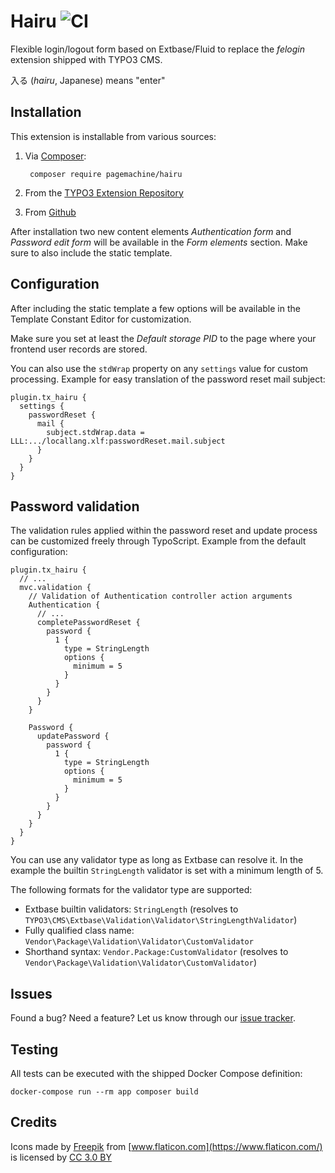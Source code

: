 # Hairu ![CI](https://github.com/pagemachine/hairu/workflows/CI/badge.svg)

Flexible login/logout form based on Extbase/Fluid to replace the *felogin* extension shipped with TYPO3 CMS.

入る (*hairu*, Japanese) means "enter"

## Installation

This extension is installable from various sources:

1. Via [Composer](https://packagist.org/packages/pagemachine/hairu):

        composer require pagemachine/hairu

2. From the [TYPO3 Extension Repository](https://extensions.typo3.org/extension/hairu/)
3. From [Github](https://github.com/pagemachine/hairu/releases)

After installation two new content elements *Authentication form* and *Password edit form* will be available in the *Form elements* section. Make sure to also include the static template.

## Configuration

After including the static template a few options will be available in the Template Constant Editor for customization.

Make sure you set at least the *Default storage PID* to the page where your frontend user records are stored.

You can also use the `stdWrap` property on any `settings` value for custom processing. Example for easy translation of the password reset mail subject:

    plugin.tx_hairu {
      settings {
        passwordReset {
          mail {
            subject.stdWrap.data = LLL:.../locallang.xlf:passwordReset.mail.subject
          }
        }
      }
    }

## Password validation

The validation rules applied within the password reset and update process can be customized freely through TypoScript. Example from the default configuration:

    plugin.tx_hairu {
      // ...
      mvc.validation {
        // Validation of Authentication controller action arguments
        Authentication {
          // ...
          completePasswordReset {
            password {
              1 {
                type = StringLength
                options {
                  minimum = 5
                }
              }
            }
          }
        }

        Password {
          updatePassword {
            password {
              1 {
                type = StringLength
                options {
                  minimum = 5
                }
              }
            }
          }
        }
      }
    }

You can use any validator type as long as Extbase can resolve it. In the example the builtin `StringLength` validator is set with a minimum length of 5.

The following formats for the validator type are supported:

* Extbase builtin validators: `StringLength` (resolves to `TYPO3\CMS\Extbase\Validation\Validator\StringLengthValidator`)
* Fully qualified class name: `Vendor\Package\Validation\Validator\CustomValidator`
* Shorthand syntax: `Vendor.Package:CustomValidator` (resolves to `Vendor\Package\Validation\Validator\CustomValidator`)

## Issues

Found a bug? Need a feature? Let us know through our [issue tracker](https://github.com/pagemachine/hairu/issues).

## Testing

All tests can be executed with the shipped Docker Compose definition:

    docker-compose run --rm app composer build

## Credits

Icons made by [Freepik](http://www.freepik.com) from [www.flaticon.com](https://www.flaticon.com/) is licensed by [CC 3.0 BY](https://creativecommons.org/licenses/by/3.0/)
